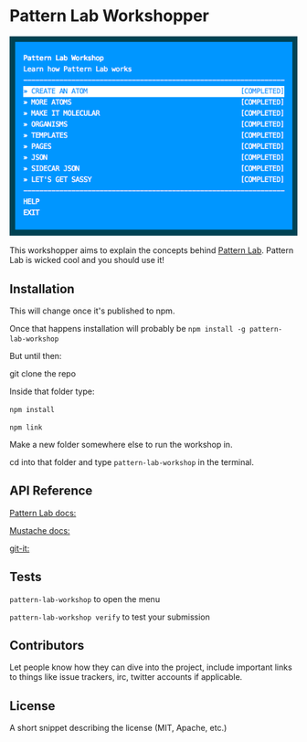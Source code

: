 # Pattern Lab Workshopper

![terminal menu](assets/terminal-menu.png)

This workshopper aims to explain the concepts behind [Pattern Lab](http://patternlab.io/docs/index.html).
Pattern Lab is wicked cool and you should use it! 

## Installation
This will change once it's published to npm.

Once that happens installation will probably be `npm install -g pattern-lab-workshop`

But until then:

git clone the repo

Inside that folder type:

`npm install` 

`npm link` 

Make a new folder somewhere else to run the workshop in.

cd into that folder and type `pattern-lab-workshop` in the terminal.

## API Reference
[Pattern Lab docs:](http://patternlab.io/docs/index.html)

[Mustache docs:](http://mustache.github.io/mustache.5.html)

[git-it:](https://github.com/jlord/git-it)

## Tests

`pattern-lab-workshop` to open the menu

`pattern-lab-workshop verify` to test your submission

## Contributors

Let people know how they can dive into the project, include important links to things like issue trackers, irc, twitter accounts if applicable.

## License

A short snippet describing the license (MIT, Apache, etc.)
